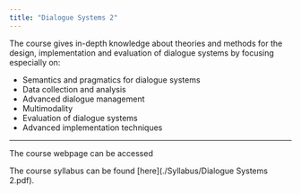```yaml
---
title: "Dialogue Systems 2"
---
```


The course gives in-depth knowledge about theories and methods for the design, implementation and evaluation of dialogue systems by focusing especially on:

- Semantics and pragmatics for dialogue systems
- Data collection and analysis
- Advanced dialogue management
- Multimodality
- Evaluation of dialogue systems
- Advanced implementation techniques

---
The course webpage can be accessed 

The course syllabus can be found [here](./Syllabus/Dialogue Systems 2.pdf).
